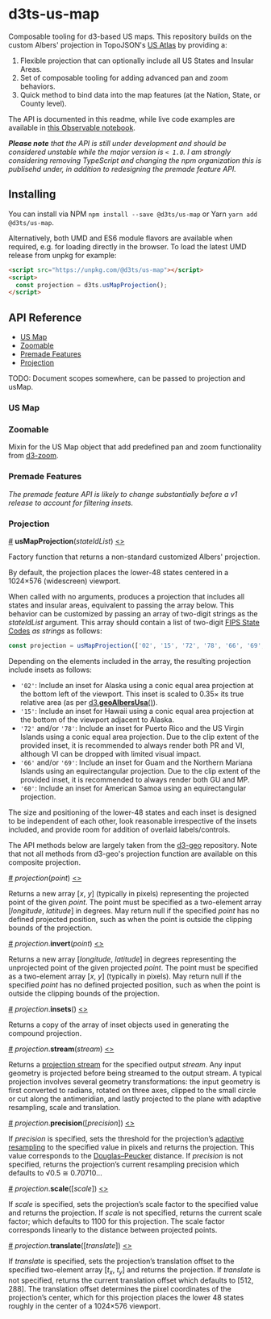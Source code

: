 # d3ts-us-map
Composable tooling for d3-based US maps. This repository builds on the custom Albers' projection in TopoJSON's [US Atlas](https://github.com/topojson/us-atlas) by providing a:

1. Flexible projection that can optionally include all US States and Insular Areas.
2. Set of composable tooling for adding advanced pan and zoom behaviors.
3. Quick method to bind data into the map features (at the Nation, State, or County level).

The API is documented in this readme, while live code examples are available in [this Observable notebook](https://observablehq.com/@bratter/us-map-examples).

*__Please note__ that the API is still under development and should be considered unstable while the major version is `< 1.0`. I am strongly considering removing TypeScript and changing the npm organization this is publisehd under, in addition to redesigning the premade feature API.*


## Installing

You can install via NPM `npm install --save @d3ts/us-map` or Yarn `yarn add @d3ts/us-map`.

Alternatively, both UMD and ES6 module flavors are available when required, e.g. for loading directly in the browser. To load the latest UMD release from unpkg for example:

```html
<script src="https://unpkg.com/@d3ts/us-map"></script>
<script>
  const projection = d3ts.usMapProjection();
</script>
```


## API Reference

* [US Map](#us-map)
* [Zoomable](#zoomable)
* [Premade Features](#premade-features)
* [Projection](#projection)

TODO: Document scopes somewhere, can be passed to projection and usMap.


### US Map


### Zoomable

Mixin for the US Map object that add predefined pan and zoom functionality from [d3-zoom](https://github.com/d3/d3-zoom).


### Premade Features

*The premade feature API is likely to change substantially before a v1 release to account for filtering insets.* 


### Projection

<a href="#usMapProjection" name="usMapProjection">#</a> <b>usMapProjection</b>(*stateIdList*) [<>](https://github.com/bratter/us-map/blob/master/src/projection/projection.ts "Source")

Factory function that returns a non-standard customized Albers' projection.

By default, the projection places the lower-48 states centered in a 1024×576 (widescreen) viewport.

When called with no arguments, produces a projection that includes all states and insular areas, equivalent to passing the array below. This behavior can be customized by passing an array of two-digit strings as the *stateIdList* argument. This array should contain a list of two-digit [FIPS State Codes](https://en.wikipedia.org/wiki/Federal_Information_Processing_Standard_state_code) *as strings* as follows:

```javascript
const projection = usMapProjection(['02', '15', '72', '78', '66', '69', '60']);
```

Depending on the elements included in the array, the resulting projection include insets as follows:
* `'02'`: Include an inset for Alaska using a conic equal area projection at the bottom left of the viewport. This inset is scaled to 0.35× its true relative area (as per [d3.**geoAlbersUsa**()](https://github.com/d3/d3-geo#geoAlbersUsa)).
* `'15'`: Include an inset for Hawaii using a conic equal area projection at the bottom of the viewport adjacent to Alaska.
* `'72'` and/or `'78'`: Include an inset for Puerto Rico and the US Virgin Islands using a conic equal area projection. Due to the clip extent of the provided inset, it is recommended to always render both PR and VI, although VI can be dropped with limited visual impact.
* `'66'` and/or `'69'`: Include an inset for Guam and the Northern Mariana Islands using an equirectangular projection. Due to the clip extent of the provided inset, it is recommended to always render both GU and MP.
* `'60'`: Include an inset for American Samoa using an equirectangular projection.

The size and positioning of the lower-48 states and each inset is designed to be independent of each other, look reasonable irrespective of the insets included, and provide room for addition of overlaid labels/controls.

The API methods below are largely taken from the [d3-geo](https://github.com/d3/d3-geo#readme "d3-geo") repository. Note that not all methods from d3-geo's projection function are available on this composite projection.

<a href="#_projection" name="_projection">#</a> <i>projection</i>(<i>point</i>) [<>](https://github.com/bratter/us-map/blob/master/src/projection/projection.ts "Source")

Returns a new array \[*x*, *y*\] (typically in pixels) representing the projected point of the given *point*. The point must be specified as a two-element array \[*longitude*, *latitude*\] in degrees. May return null if the specified *point* has no defined projected position, such as when the point is outside the clipping bounds of the projection.

<a href="#projection_invert" name="projection_invert">#</a> <i>projection</i>.<b>invert</b>(<i>point</i>) [<>](https://github.com/bratter/us-map/blob/master/src/projection/projection.ts "Source")

Returns a new array \[*longitude*, *latitude*\] in degrees representing the unprojected point of the given projected *point*. The point must be specified as a two-element array \[*x*, *y*\] (typically in pixels). May return null if the specified *point* has no defined projected position, such as when the point is outside the clipping bounds of the projection.

<a href="#projection_insets" name="projection_insets">#</a> <i>projection</i>.<b>insets</b>() [<>](https://github.com/bratter/us-map/blob/master/src/projection/projection.ts "Source")

Returns a copy of the array of inset objects used in generating the compound projection.

<a href="#projection_stream" name="projection_stream">#</a> <i>projection</i>.<b>stream</b>(<i>stream</i>) [<>](https://github.com/bratter/us-map/blob/master/src/projection/projection.ts "Source")

Returns a [projection stream](#streams) for the specified output *stream*. Any input geometry is projected before being streamed to the output stream. A typical projection involves several geometry transformations: the input geometry is first converted to radians, rotated on three axes, clipped to the small circle or cut along the antimeridian, and lastly projected to the plane with adaptive resampling, scale and translation.

<a href="#projection_precision" name="projection_precision">#</a> <i>projection</i>.<b>precision</b>([<i>precision</i>]) [<>](https://github.com/bratter/us-map/blob/master/src/projection/projection.ts "Source")

If *precision* is specified, sets the threshold for the projection’s [adaptive resampling](https://bl.ocks.org/mbostock/3795544) to the specified value in pixels and returns the projection. This value corresponds to the [Douglas–Peucker](https://en.wikipedia.org/wiki/Ramer–Douglas–Peucker_algorithm) distance. If *precision* is not specified, returns the projection’s current resampling precision which defaults to √0.5 ≅ 0.70710…

<a href="#projection_scale" name="projection_scale">#</a> <i>projection</i>.<b>scale</b>([<i>scale</i>]) [<>](https://github.com/bratter/us-map/blob/master/src/projection/projection.ts "Source")

If *scale* is specified, sets the projection’s scale factor to the specified value and returns the projection. If *scale* is not specified, returns the current scale factor; which defaults to 1100 for this projection. The scale factor corresponds linearly to the distance between projected points.

<a href="#projection_translate" name="projection_translate">#</a> <i>projection</i>.<b>translate</b>([<i>translate</i>]) [<>](https://github.com/bratter/us-map/blob/master/src/projection/projection.ts "Source")

If *translate* is specified, sets the projection’s translation offset to the specified two-element array [<i>t<sub>x</sub></i>, <i>t<sub>y</sub></i>] and returns the projection. If *translate* is not specified, returns the current translation offset which defaults to [512, 288]. The translation offset determines the pixel coordinates of the projection’s center, which for this projection places the lower 48 states roughly in the center of a 1024×576 viewport.
